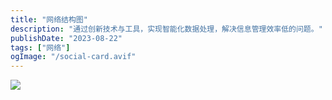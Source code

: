 ```yaml
---
title: "网络结构图"
description: "通过创新技术与工具，实现智能化数据处理，解决信息管理效率低的问题。"
publishDate: "2023-08-22"
tags: ["网络"]
ogImage: "/social-card.avif"
---
```


<!-- more --> 
![](https://i.730307.xyz/202407201952510.avif)